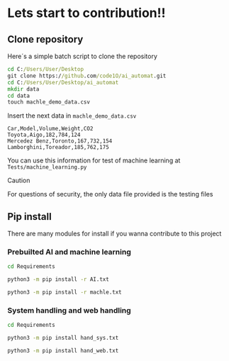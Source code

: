 # Lets start to contribution!!

## Clone repository

Here´s a simple batch script to clone the repository

````bat
cd C:/Users/User/Desktop
git clone https://github.com/code1O/ai_automat.git
cd C:/Users/User/Desktop/ai_automat
mkdir data
cd data
touch machle_demo_data.csv

````

Insert the next data in `machle_demo_data.csv`

````csv
Car,Model,Volume,Weight,CO2
Toyota,Aigo,182,784,124
Mercedez Benz,Toronto,167,732,154
Lamborghini,Toreador,185,762,175
````

You can use this information for test of machine learning at `Tests/machine_learning.py`

> [!CAUTION]
> For questions of security, the only data file provided is the testing files

## Pip install

There are many modules for install if you wanna contribute to this project

### Prebuilted AI and machine learning

````bash
cd Requirements

python3 -m pip install -r AI.txt

python3 -m pip install -r machle.txt
````

### System handling and web handling

````bash
cd Requirements

python3 -m pip install hand_sys.txt

python3 -m pip install hand_web.txt
````